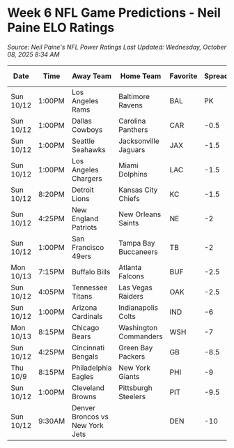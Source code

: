 # Week 6 NFL Game Predictions - Neil Paine ELO Ratings

*Source: Neil Paine's NFL Power Ratings*
*Last Updated: Wednesday, October 08, 2025 8:34 AM*

| Date | Time | Away Team | Home Team | Favorite | Spread | Win Prob |
|------|------|-----------|-----------|----------|--------|-----------|
| Sun 10/12 | 1:00PM | Los Angeles Rams | Baltimore Ravens | BAL | PK | 51% |
| Sun 10/12 | 1:00PM | Dallas Cowboys | Carolina Panthers | CAR | -0.5 | 52% |
| Sun 10/12 | 1:00PM | Seattle Seahawks | Jacksonville Jaguars | JAX | -1.5 | 55% |
| Sun 10/12 | 1:00PM | Los Angeles Chargers | Miami Dolphins | LAC | -1.5 | 55% |
| Sun 10/12 | 8:20PM | Detroit Lions | Kansas City Chiefs | KC | -1.5 | 55% |
| Sun 10/12 | 4:25PM | New England Patriots | New Orleans Saints | NE | -2 | 56% |
| Sun 10/12 | 1:00PM | San Francisco 49ers | Tampa Bay Buccaneers | TB | -2 | 57% |
| Mon 10/13 | 7:15PM | Buffalo Bills | Atlanta Falcons | BUF | -2.5 | 59% |
| Sun 10/12 | 4:05PM | Tennessee Titans | Las Vegas Raiders | OAK | -2.5 | 59% |
| Sun 10/12 | 1:00PM | Arizona Cardinals | Indianapolis Colts | IND | -6 | 70% |
| Mon 10/13 | 8:15PM | Chicago Bears | Washington Commanders | WSH | -7 | 74% |
| Sun 10/12 | 4:25PM | Cincinnati Bengals | Green Bay Packers | GB | -8.5 | 78% |
| Thu 10/9 | 8:15PM | Philadelphia Eagles | New York Giants | PHI | -9 | 79% |
| Sun 10/12 | 1:00PM | Cleveland Browns | Pittsburgh Steelers | PIT | -9.5 | 80% |
| Sun 10/12 | 9:30AM | Denver Broncos vs New York Jets |  | DEN | -10 | 81% |
